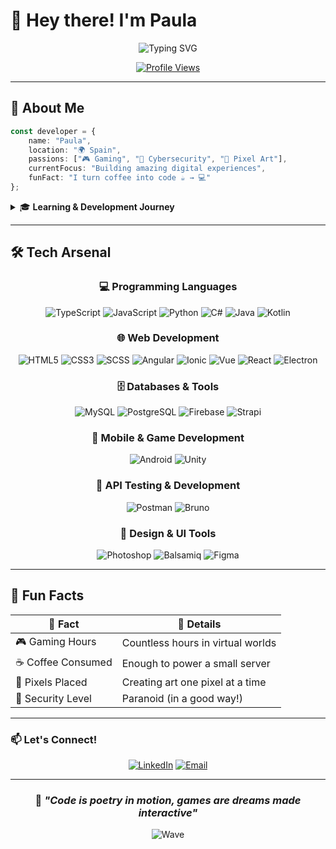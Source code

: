 # 🚀 Hey there! I'm Paula

<div align="center">

![Typing SVG](https://readme-typing-svg.herokuapp.com?font=Fira+Code&size=30&duration=3000&pause=1000&color=00D9FF&center=true&vCenter=true&width=600&lines=Cross-Platform+Developer+%F0%9F%93%B1;Game+Enthusiast+%F0%9F%8E%AE;Pixel+Art+Designer+%F0%9F%8E%A8;Always+Learning+%F0%9F%93%9A)

[![Profile Views](https://komarev.com/ghpvc/?username=PaulaAtencia&color=blueviolet&style=flat-square&label=Profile+Views)](https://github.com/PaulaAtencia)

</div>

---

## 🎯 About Me

```typescript
const developer = {
    name: "Paula",
    location: "🌍 Spain",
    passions: ["🎮 Gaming", "🔐 Cybersecurity", "🎨 Pixel Art"],
    currentFocus: "Building amazing digital experiences",
    funFact: "I turn coffee into code ☕ → 💻"
};
```

<details>
<summary>🎓 <b>Learning & Development Journey</b></summary>
<br>

- 📝 Markup Languages & Development Environment - Mastering markup languages and dev environments
- 📱 Cross-Platform Development - Specialized in Ionic and Android
- 🗄️ Database Management - Database design and management
- ⚙️ Services & Process Programming - Services and process programming
- 🎨 UI Development - Creating beautiful user interfaces
- 🏢 Enterprise Management Systems - Business management solutions
- 🔐 Cybersecurity & IT Systems - Cybersecurity and IT systems
- 🤖 Artificial Intelligence - Exploring the future of technology

</details>

---

## 🛠️ Tech Arsenal

<div align="center">

### 💻 Programming Languages
![TypeScript](https://img.shields.io/badge/TypeScript-007ACC?style=for-the-badge&logo=typescript&logoColor=white)
![JavaScript](https://img.shields.io/badge/JavaScript-F7DF1E?style=for-the-badge&logo=javascript&logoColor=black)
![Python](https://img.shields.io/badge/Python-3776AB?style=for-the-badge&logo=python&logoColor=white)
![C#](https://img.shields.io/badge/C%23-239120?style=for-the-badge&logo=csharp&logoColor=white)
![Java](https://img.shields.io/badge/Java-ED8B00?style=for-the-badge&logo=openjdk&logoColor=white)
![Kotlin](https://img.shields.io/badge/Kotlin-7F52FF?style=for-the-badge&logo=kotlin&logoColor=white)

### 🌐 Web Development
![HTML5](https://img.shields.io/badge/HTML5-E34F26?style=for-the-badge&logo=html5&logoColor=white)
![CSS3](https://img.shields.io/badge/CSS3-1572B6?style=for-the-badge&logo=css&logoColor=white)
![SCSS](https://img.shields.io/badge/SCSS-CC6699?style=for-the-badge&logo=sass&logoColor=white)
![Angular](https://img.shields.io/badge/Angular-DD0031?style=for-the-badge&logo=angular&logoColor=white)
![Ionic](https://img.shields.io/badge/Ionic-3880FF?style=for-the-badge&logo=ionic&logoColor=white)
![Vue](https://img.shields.io/badge/Vue.js-4FC08D?style=for-the-badge&logo=vuedotjs&logoColor=white)
![React](https://img.shields.io/badge/React-61DAFB?style=for-the-badge&logo=react&logoColor=black)
![Electron](https://img.shields.io/badge/Electron-191970?style=for-the-badge&logo=electron&logoColor=white)

### 🗄️ Databases & Tools
![MySQL](https://img.shields.io/badge/MySQL-4479A1?style=for-the-badge&logo=mysql&logoColor=white)
![PostgreSQL](https://img.shields.io/badge/PostgreSQL-336791?style=for-the-badge&logo=postgresql&logoColor=white)
![Firebase](https://img.shields.io/badge/Firebase-FFCA28?style=for-the-badge&logo=firebase&logoColor=black)
![Strapi](https://img.shields.io/badge/Strapi-2F2E8B?style=for-the-badge&logo=strapi&logoColor=white)

### 📱 Mobile & Game Development
![Android](https://img.shields.io/badge/Android-3DDC84?style=for-the-badge&logo=android&logoColor=white)
![Unity](https://img.shields.io/badge/Unity-000000?style=for-the-badge&logo=unity&logoColor=white)

### 🔧 API Testing & Development
![Postman](https://img.shields.io/badge/Postman-FF6C37?style=for-the-badge&logo=postman&logoColor=white)
![Bruno](https://img.shields.io/badge/Bruno-6366F1?style=for-the-badge&logo=bruno&logoColor=white)

### 🎨 Design & UI Tools
![Photoshop](https://img.shields.io/badge/Photoshop-31A8FF?style=for-the-badge&logo=photoshop&logoColor=white)
![Balsamiq](https://img.shields.io/badge/Balsamiq-A60000?style=for-the-badge&logo=balsamiq&logoColor=white)
![Figma](https://img.shields.io/badge/Figma-F24E1E?style=for-the-badge&logo=figma&logoColor=white)

</div>

---

## 🌟 Fun Facts

<div align="center">

| 🎯 Fact | 📝 Details |
|---------|------------|
| 🎮 Gaming Hours | Countless hours in virtual worlds |
| ☕ Coffee Consumed | Enough to power a small server |
| 🎨 Pixels Placed | Creating art one pixel at a time |
| 🔐 Security Level | Paranoid (in a good way!) |

</div>

---

### 📫 Let's Connect!

<div align="center">

[![LinkedIn](https://img.shields.io/badge/LinkedIn-0077B5?style=for-the-badge&logo=linkedin&logoColor=white)](https://www.linkedin.com/in/paula-atencia-barranco/)
[![Email](https://img.shields.io/badge/Email-D14836?style=for-the-badge&logo=gmail&logoColor=white)](paulaatencia56@gmail.com)

</div>

---

<div align="center">

### 💫 *"Code is poetry in motion, games are dreams made interactive"* 

![Wave](https://capsule-render.vercel.app/api?type=waving&color=gradient&height=100&section=footer)

</div>
